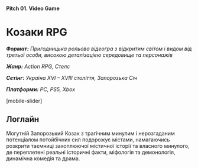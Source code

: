 
#### Pitch 01. Video Game

# Козаки RPG

***Формат:** Пригодницька рольова відеогра з відкритим світом і видом від третьої особи, високою деталізацією середовище та персонажів*

***Жанр:** Action RPG, Стелс*

***Сетінг:** Україна XVI – XVIII століття, Запорозька Січ*

***Платформи:** PC, PS5, Xbox*

[mobile-slider]

## Логлайн

Могутній Запорозький Козак з трагічним минулим і нерозгаданим потенціалом потойбічних сил подорожує містами, намагаючись розкрити таємниці захоплюючої містичної історії та власного минулого, де переплетені реальні історичні факти, міфологія та демонологія, динамічна комедія та драма.


